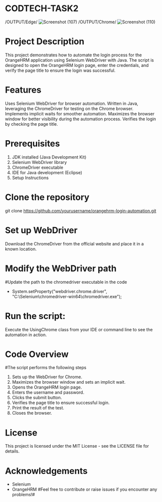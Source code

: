 # CODTECH-TASK2
/OUTPUT/Edge/
![Screenshot (107)](https://github.com/ThomasSoram/CODTECH-TASK2/assets/171699330/b9378842-25b4-4489-8b19-bc961092ee3e)
/OUTPUT/Chrome/
![Screenshot (110)](https://github.com/ThomasSoram/CODTECH-TASK2/assets/171699330/51b79778-72b3-452e-baa9-d5c208d0605b)

# Project Description
This project demonstrates how to automate the login process for the OrangeHRM application using Selenium WebDriver with Java. The script is designed to open the OrangeHRM login page, enter the credentials, and verify the page title to ensure the login was successful.

# Features
Uses Selenium WebDriver for browser automation.
Written in Java, leveraging the ChromeDriver for testing on the Chrome browser.
Implements implicit waits for smoother automation.
Maximizes the browser window for better visibility during the automation process.
Verifies the login by checking the page title.

# Prerequisites
1. JDK installed (Java Development Kit)
2. Selenium WebDriver library
3. ChromeDriver executable
4. IDE for Java development (Eclipse)
5. Setup Instructions

# Clone the repository
 git clone https://github.com/yourusername/orangehrm-login-automation.git

# Set up WebDriver
Download the ChromeDriver from the official website and place it in a known location.

# Modify the WebDriver path
#Update the path to the chromedriver executable in the code
 - System.setProperty("webdriver.chrome.driver", "C:\\Selenium\\chromedriver-win64\\chromedriver.exe");

# Run the script:
Execute the UsingChrome class from your IDE or command line to see the automation in action.

# Code Overview
#The script performs the following steps

1. Sets up the WebDriver for Chrome.
2. Maximizes the browser window and sets an implicit wait.
3. Opens the OrangeHRM login page.
4. Enters the username and password.
5. Clicks the submit button.
6. Verifies the page title to ensure successful login.
7. Print the result of the test.
8. Closes the browser.

# License
This project is licensed under the MIT License - see the LICENSE file for details.

# Acknowledgements
 - Selenium
 - OrangeHRM
#Feel free to contribute or raise issues if you encounter any problems!#
